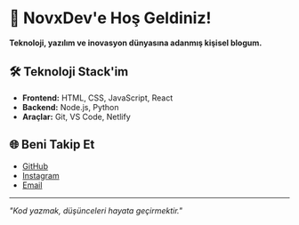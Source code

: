 # 🚀 NovxDev'e Hoş Geldiniz!

**Teknoloji, yazılım ve inovasyon dünyasına adanmış kişisel blogum.**

## 🛠️ Teknoloji Stack'im
- **Frontend:** HTML, CSS, JavaScript, React
- **Backend:** Node.js, Python
- **Araçlar:** Git, VS Code, Netlify

## 🌐 Beni Takip Et
- [GitHub](https://github.com/samedskrc)
- [Instagram](https://instagram.com/samedskrc)
- [Email](mailto:samedskrc@gmail.com)

---

*"Kod yazmak, düşünceleri hayata geçirmektir."*
